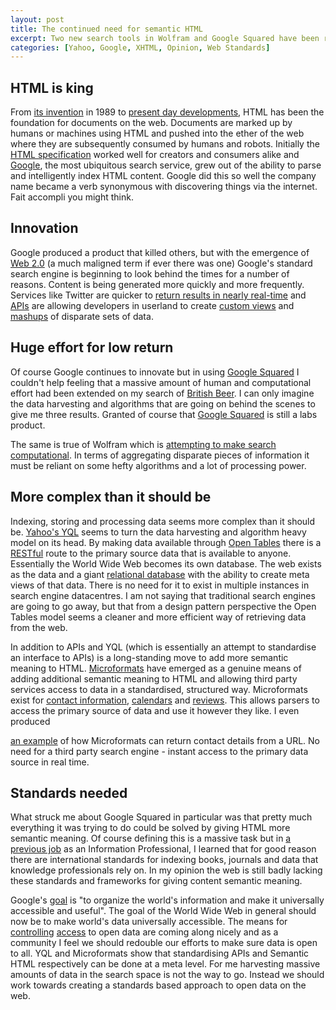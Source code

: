 ```yaml
--- 
layout: post
title: The continued need for semantic HTML
excerpt: Two new search tools in Wolfram and Google Squared have been released that demonstrate the need for a standards based approach to web semantics and data.
categories: [Yahoo, Google, XHTML, Opinion, Web Standards]
---
```

## HTML is king

From [its invention][1] in 1989 to [present day developments][2], HTML has been the foundation for documents on the web. Documents are marked up by humans or machines using HTML and pushed into the ether of the web where they are subsequently consumed by humans and robots. Initially the [HTML specification][3] worked well for creators and consumers alike and [Google][4], the most ubiquitous search service, grew out of the ability to parse and intelligently index HTML content. Google did this so well the company name became a verb synonymous with discovering things via the internet. Fait accompli you might think. 

## Innovation

Google produced a product that killed others, but with the emergence of [Web 2.0][5] (a much maligned term if ever there was one) Google's standard search engine is beginning to look behind the times for a number of reasons. Content is being generated more quickly and more frequently. Services like Twitter are quicker to [return results in nearly real-time][6] and [APIs][7] are allowing developers in userland to create [custom views][8] and [mashups][9] of disparate sets of data.

## Huge effort for low return

Of course Google continues to innovate but in using [Google Squared][10] I couldn't help feeling that a massive amount of human and computational effort had been extended on my search of [British Beer][11]. I can only imagine the data harvesting and algorithms that are going on behind the scenes to give me three results. Granted of course that [Google Squared][10] is still a labs product.

The same is true of Wolfram which is [attempting to make search computational][12]. In terms of aggregating disparate pieces of information it must be reliant on some hefty algorithms and a lot of processing power. 

## More complex than it should be

Indexing, storing and processing data seems more complex than it should be. [Yahoo's YQL][13] seems to turn the data harvesting and algorithm heavy model on its head. By making data available through [Open Tables][14] there is a [RESTful][15] route to the primary source data that is available to anyone. Essentially the World Wide Web becomes its own database. The web exists as the data and a giant [relational database][16] with the ability to create meta views of that data. There is no need for it to exist in multiple instances in search engine datacentres. I am not saying that traditional search engines are going to go away, but that from a design pattern perspective the Open Tables model seems a cleaner and more efficient way of retrieving data from the web.

In addition to APIs and YQL (which is essentially an attempt to standardise an interface to APIs) is a long-standing move to add more semantic meaning to HTML. [Microformats][17] have emerged as a genuine means of adding additional semantic meaning to HTML and allowing third party services access to data in a standardised, structured way. Microformats exist for [contact information][18], [calendars][19] and [reviews][20]. This allows parsers to access the primary source of data and use it however they like. I even produced 

[an example][21] of how Microformats can return contact details from a URL. No need for a third party search engine - instant access to the primary data source in real time. 

## Standards needed

What struck me about Google Squared in particular was that pretty much everything it was trying to do could be solved by giving HTML more semantic meaning. Of course defining this is a massive task but in [a previous job][22] as an Information Professional, I learned that for good reason there are international standards for indexing books, journals and data that knowledge professionals rely on. In my opinion the web is still badly lacking these standards and frameworks for giving content semantic meaning.

Google's [goal][23] is "to organize the world's information and make it universally accessible and useful". The goal of the World Wide Web in general should now be to make world's data universally accessible. The means for [controlling][24] [access][25] to open data are coming along nicely and as a community I feel we should redouble our efforts to make sure data is open to all. YQL and Microformats show that standardising APIs and Semantic HTML respectively can be done at a meta level. For me harvesting massive amounts of data in the search space is not the way to go. Instead we should work towards creating a standards based approach to open data on the web.

 [1]: http://www.w3.org/People/Raggett/book4/ch02.html
 [2]: http://dev.w3.org/html5/spec/Overview.html
 [3]: http://www.w3.org/TR/html4/
 [4]: http://www.google.com/
 [5]: http://oreilly.com/pub/a/oreilly/tim/news/2005/09/30/what-is-web-20.html
 [6]: http://www.telegraph.co.uk/scienceandtechnology/technology/twitter/4269765/New-York-plane-crash-Twitter-breaks-the-news-again.html
 [7]: http://en.wikipedia.org/wiki/API
 [8]: http://findth.at/
 [9]: http://searchmashup.com/
 [10]: http://www.google.com/squared
 [11]: http://www.google.com/squared/search?q=british+beer
 [12]: http://www.wolframalpha.com/about.html
 [13]: http://developer.yahoo.com/yql/
 [14]: http://datatables.org/
 [15]: http://en.wikipedia.org/wiki/Representational_State_Transfer
 [16]: http://en.wikipedia.org/wiki/Relational_database
 [17]: http://microformats.org/
 [18]: http://microformats.org/wiki/hcard
 [19]: http://microformats.org/wiki/hcalendar
 [20]: http://microformats.org/wiki/hreview
 [21]: http://shapeshed.com/examples/hcardme/
 [22]: http://www.mckinsey.com/
 [23]: http://www.google.com/corporate/
 [24]: http://oauth.net/
 [25]: http://openid.net/
